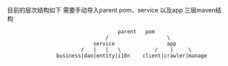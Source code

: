 目前的层次结构如下
需要手动导入parent pom、service 以及app 三层maven结构

                                        parent   pom
                                    /                   \
                                service                 app
                            /   |   |   \           /    |     \
                    business|dao|entity|i18n    client|crawler|manage


